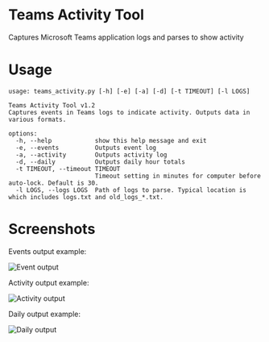 # Teams Activity Tool
Captures Microsoft Teams application logs and parses to show activity

# Usage
```
usage: teams_activity.py [-h] [-e] [-a] [-d] [-t TIMEOUT] [-l LOGS]

Teams Activity Tool v1.2
Captures events in Teams logs to indicate activity. Outputs data in various formats.

options:
  -h, --help            show this help message and exit
  -e, --events          Outputs event log
  -a, --activity        Outputs activity log
  -d, --daily           Outputs daily hour totals
  -t TIMEOUT, --timeout TIMEOUT
                        Timeout setting in minutes for computer before auto-lock. Default is 30.
  -l LOGS, --logs LOGS  Path of logs to parse. Typical location is  which includes logs.txt and old_logs_*.txt.
```
# Screenshots
Events output example:

![Event output](/screenshots/Event.png)

Activity output example:

![Activity output](/screenshots/Activity.png)

Daily output example:

![Daily output](/screenshots/Daily.png)
